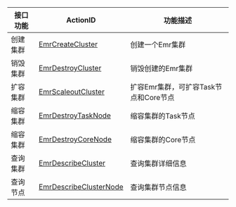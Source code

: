 

| 接口功能 |  ActionID | 功能描述 |
|---------|-----------|---------|
| 创建集群 | [EmrCreateCluster]() | 创建一个Emr集群 |
| 销毁集群 | [EmrDestroyCluster]() | 销毁创建的Emr集群 |
| 扩容集群 | [EmrScaleoutCluster]() | 扩容Emr集群，可扩容Task节点和Core节点 |
| 缩容集群 | [EmrDestroyTaskNode]() | 缩容集群的Task节点 |
| 缩容集群 | [EmrDestroyCoreNode]() | 缩容集群的Core节点 |
| 查询集群 | [EmrDescribeCluster]() | 查询集群详细信息 |
| 查询节点 | [EmrDescribeClusterNode]() | 查询集群节点信息 | 
